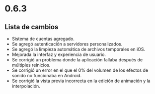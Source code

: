 # 0.6.3

## Lista de cambios

- Sistema de cuentas agregado.
- Se agregó autenticación a servidores personalizados.
- Se agregó la limpieza automática de archivos temporales en iOS.
- Mejorada la interfaz y experiencia de usuario.
- Se corrigió un problema donde la aplicación fallaba después de múltiples reinicios.
- Se corrigió un error en el que el 0% del volumen de los efectos de sonido no funcionaba en Android.
- Se corrigió la vista previa incorrecta en la edición de animación y la interpolación.
